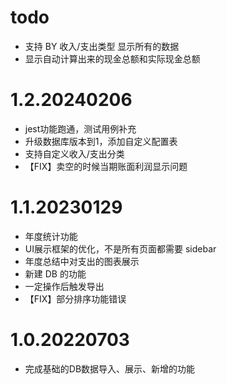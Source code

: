 # todo
- 支持 BY 收入/支出类型 显示所有的数据
- 显示自动计算出来的现金总额和实际现金总额

# 1.2.20240206
- jest功能跑通，测试用例补充
- 升级数据库版本到1，添加自定义配置表
- 支持自定义收入/支出分类
- 【FIX】卖空的时候当期账面利润显示问题

# 1.1.20230129
- 年度统计功能
- UI展示框架的优化，不是所有页面都需要 sidebar
- 年度总结中对支出的图表展示
- 新建 DB 的功能
- 一定操作后触发导出
- 【FIX】部分排序功能错误

# 1.0.20220703
- 完成基础的DB数据导入、展示、新增的功能
